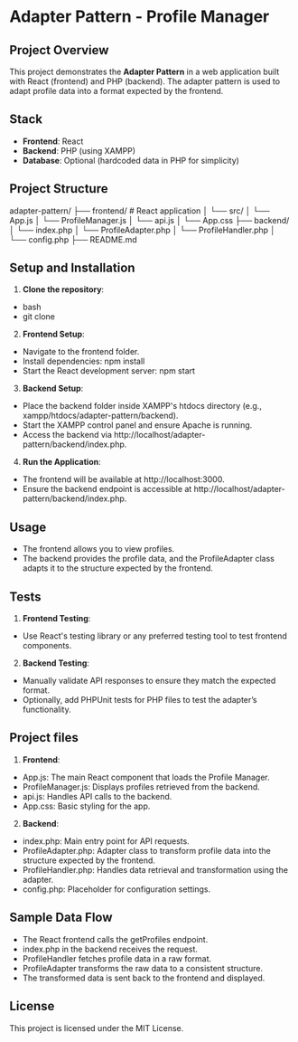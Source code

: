# Adapter Pattern - Profile Manager

## Project Overview
This project demonstrates the **Adapter Pattern** in a web application built with React (frontend) and PHP (backend). The adapter pattern is used to adapt profile data into a format expected by the frontend.

## Stack
- **Frontend**: React
- **Backend**: PHP (using XAMPP)
- **Database**: Optional (hardcoded data in PHP for simplicity)

## Project Structure
adapter-pattern/ 
├── frontend/ # React application 
│ └── src/ 
│ └── App.js 
│ └── ProfileManager.js 
│ └── api.js 
│ └── App.css 
├── backend/ 
│ └── index.php 
│ └── ProfileAdapter.php 
│ └── ProfileHandler.php 
│ └── config.php 
├── README.md

## Setup and Installation
1. **Clone the repository**:
- bash
- git clone <repository-url>

2. **Frontend Setup**:
- Navigate to the frontend folder.
- Install dependencies: npm install
- Start the React development server: npm start

3. **Backend Setup**:
- Place the backend folder inside XAMPP's htdocs directory (e.g., xampp/htdocs/adapter-pattern/backend).
- Start the XAMPP control panel and ensure Apache is running.
- Access the backend via http://localhost/adapter-pattern/backend/index.php.

4. **Run the Application**:
- The frontend will be available at http://localhost:3000.
- Ensure the backend endpoint is accessible at http://localhost/adapter-pattern/backend/index.php.

## Usage
- The frontend allows you to view profiles.
- The backend provides the profile data, and the ProfileAdapter class adapts it to the structure expected by the frontend.

## Tests
1. **Frontend Testing**:
- Use React's testing library or any preferred testing tool to test frontend components.

2. **Backend Testing**:
- Manually validate API responses to ensure they match the expected format.
- Optionally, add PHPUnit tests for PHP files to test the adapter’s functionality.

## Project files
1. **Frontend**:
- App.js: The main React component that loads the Profile Manager.
- ProfileManager.js: Displays profiles retrieved from the backend.
- api.js: Handles API calls to the backend.
- App.css: Basic styling for the app.

2. **Backend**:
- index.php: Main entry point for API requests.
- ProfileAdapter.php: Adapter class to transform profile data into the structure expected by the frontend.
- ProfileHandler.php: Handles data retrieval and transformation using the adapter.
- config.php: Placeholder for configuration settings.

## Sample Data Flow
- The React frontend calls the getProfiles endpoint.
- index.php in the backend receives the request.
- ProfileHandler fetches profile data in a raw format.
- ProfileAdapter transforms the raw data to a consistent structure.
- The transformed data is sent back to the frontend and displayed.

## License
This project is licensed under the MIT License.